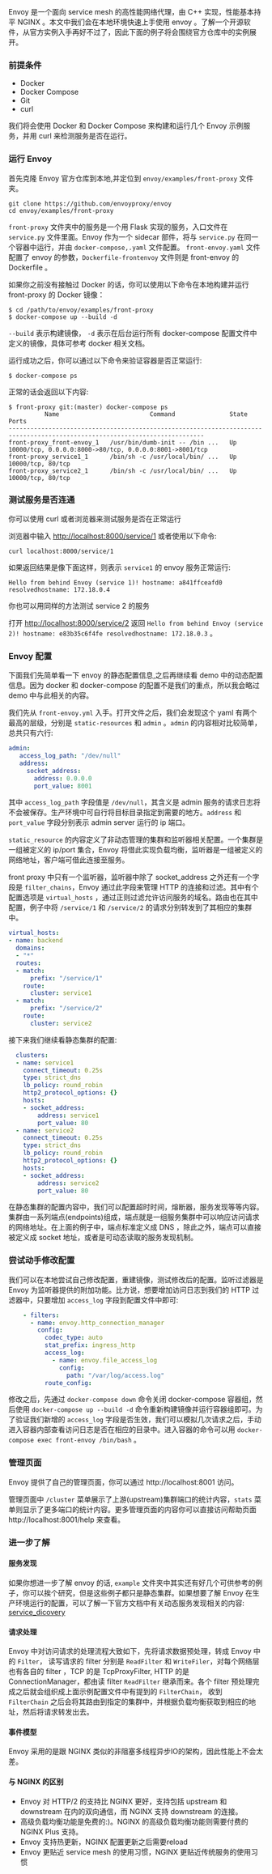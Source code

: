 
Envoy 是一个面向 service mesh 的高性能网络代理，由 C++ 实现，性能基本持平 NGINX 。本文中我们会在本地环境快速上手使用 envoy 。了解一个开源软件，从官方实例入手再好不过了，因此下面的例子将会围绕官方仓库中的实例展开。


### 前提条件

* Docker
* Docker Compose
* Git
* curl

我们将会使用 Docker 和 Docker Compose 来构建和运行几个 Envoy 示例服务，并用 curl 来检测服务是否在运行。

### 运行 Envoy

首先克隆 Envoy 官方仓库到本地,并定位到 `envoy/examples/front-proxy` 文件夹。

```shell
git clone https://github.com/envoyproxy/envoy
cd envoy/examples/front-proxy

```


`front-proxy` 文件夹中的服务是一个用 Flask 实现的服务，入口文件在 `service.py` 文件里面。Envoy 作为一个 sidecar 部件，将与 `service.py` 在同一个容器中运行，并由 `docker-compose,.yaml` 文件配置。
`front-envoy.yaml` 文件配置了 envoy 的参数，`Dockerfile-frontenvoy` 文件则是 front-envoy 的 Dockerfile 。

如果你之前没有接触过 Docker 的话，你可以使用以下命令在本地构建并运行 front-proxy 的 Docker 镜像：

```shell
$ cd /path/to/envoy/examples/front-proxy
$ docker-compose up --build -d
```

`--build` 表示构建镜像， `-d` 表示在后台运行所有 docker-compose 配置文件中定义的镜像，具体可参考 docker 相关文档。

运行成功之后，你可以通过以下命令来验证容器是否正常运行:

```
$ docker-compose ps
```

正常的话会返回以下内容:

```shell
$ front-proxy git:(master) docker-compose ps
          Name                         Command               State                            Ports
----------------------------------------------------------------------------------------------------------------------------
front-proxy_front-envoy_1   /usr/bin/dumb-init -- /bin ...   Up      10000/tcp, 0.0.0.0:8000->80/tcp, 0.0.0.0:8001->8001/tcp
front-proxy_service1_1      /bin/sh -c /usr/local/bin/ ...   Up      10000/tcp, 80/tcp
front-proxy_service2_1      /bin/sh -c /usr/local/bin/ ...   Up      10000/tcp, 80/tcp
```

### 测试服务是否连通

你可以使用 curl 或者浏览器来测试服务是否在正常运行

浏览器中输入 [http://localhost:8000/service/1](http://localhost:8000/service/1) 或者使用以下命令:

```shell
curl localhost:8000/service/1
```

如果返回结果是像下面这样，则表示 `service1` 的 envoy 服务正常运行:

```shell
Hello from behind Envoy (service 1)! hostname: a841ffceafd0 resolvedhostname: 172.18.0.4
```

你也可以用同样的方法测试 service 2 的服务

打开 [http://localhost:8000/service/2](http://localhost:8000/service/2 )
返回 `Hello from behind Envoy (service 2)! hostname: e83b35c6f4fe resolvedhostname: 172.18.0.3` 。

### Envoy 配置

下面我们先简单看一下 envoy 的静态配置信息,之后再继续看 demo 中的动态配置信息。因为 docker 和 docker-compose 的配置不是我们的重点，所以我会略过 demo 中与此相关的内容。

我们先从 `front-envoy.yml` 入手。打开文件之后，我们会发现这个 yaml 有两个最高的层级，分别是 `static-resources` 和 `admin` 。`admin` 的内容相对比较简单，总共只有六行:


```yaml
admin:
   access_log_path: "/dev/null"
   address:
     socket_address:
       address: 0.0.0.0
       port_value: 8001
```

其中 `access_log_path` 字段值是 `/dev/null`，其含义是 admin 服务的请求日志将不会被保存。生产环境中可自行将目标目录指定到需要的地方。`address` 和 `port_value` 字段分别表示 admin server 运行的 ip 端口。

`static_resource` 的内容定义了非动态管理的集群和监听器相关配置。一个集群是一组被定义的 ip/port 集合，Envoy 将借此实现负载均衡，监听器是一组被定义的网络地址，客户端可借此连接至服务。 

front proxy 中只有一个监听器，监听器中除了 socket_address 之外还有一个字段是 `filter_chains`，Envoy 通过此字段来管理 HTTP 的连接和过滤。其中有个配置选项是 `virtual_hosts` ，通过正则过滤允许访问服务的域名。路由也在其中配置，例子中将 `/service/1` 和 `/service/2` 的请求分别转发到了其相应的集群中。

```yaml
virtual_hosts:
- name: backend
  domains:
  - "*"
  routes:
  - match:
      prefix: "/service/1"
    route:
      cluster: service1
  - match:
      prefix: "/service/2"
    route:
      cluster: service2

```


接下来我们继续看静态集群的配置:

```yaml
  clusters:
  - name: service1
    connect_timeout: 0.25s
    type: strict_dns
    lb_policy: round_robin
    http2_protocol_options: {}
    hosts:
    - socket_address:
        address: service1
        port_value: 80
  - name: service2
    connect_timeout: 0.25s
    type: strict_dns
    lb_policy: round_robin
    http2_protocol_options: {}
    hosts:
    - socket_address:
        address: service2
        port_value: 80

```

在静态集群的配置内容中，我们可以配置超时时间，熔断器，服务发现等等内容。集群由一系列端点(endpoints)组成，端点就是一组服务集群中可以响应访问请求的网络地址。在上面的例子中，端点标准定义成 DNS ，除此之外，端点可以直接被定义成 socket 地址，或者是可动态读取的服务发现机制。

### 尝试动手修改配置

我们可以在本地尝试自己修改配置，重建镜像，测试修改后的配置。监听过滤器是 Envoy 为监听器提供的附加功能。比方说，想要增加访问日志到我们的 HTTP 过滤器中，只要增加 `access_log` 字段到配置文件中即可:

```yaml
    - filters:
      - name: envoy.http_connection_manager
        config:
          codec_type: auto
          stat_prefix: ingress_http
          access_log:
            - name: envoy.file_access_log
              config:
                path: "/var/log/access.log"
          route_config:

```

修改之后，先通过 `docker-compose down` 命令关闭 docker-compose 容器组，然后使用 `docker-compose up --build -d` 命令重新构建镜像并运行容器组即可。为了验证我们新增的 `access_log` 字段是否生效，我们可以模拟几次请求之后，手动进入容器内部查看访问日志是否在相应的目录中。进入容器的命令可以用 `docker-compose exec front-envoy /bin/bash` 。

### 管理页面

Envoy 提供了自己的管理页面，你可以通过 http://localhost:8001 访问。

管理页面中 `/cluster` 菜单展示了上游(upstream)集群端口的统计内容，`stats` 菜单则显示了更多端口的统计内容。更多管理页面的内容你可以直接访问帮助页面 http://localhost:8001/help 来查看。

### 进一步了解

#### 服务发现

如果你想进一步了解 envoy 的话, `example` 文件夹中其实还有好几个可供参考的例子，你可以挨个研究，但是这些例子都只是静态集群。如果想要了解 Envoy 在生产环境运行的配置，可以了解一下官方文档中有关动态服务发现相关的内容: [service\_dicovery](https://www.envoyproxy.io/docs/envoy/latest/intro/arch_overview/service_discovery)

#### 请求处理

Envoy 中对访问请求的处理流程大致如下，先将请求数据预处理，转成 Envoy 中的 `Filter`， 读写请求的 filter 分别是 `ReadFilter` 和 `WriteFiler`，对每个网络层也有各自的 filter ，TCP 的是 TcpProxyFilter, HTTP 的是 ConnectionManager，都由读 filter `ReadFilter` 继承而来。各个 filter 预处理完成之后就会组织成上面示例配置文件中有提到的 `FilterChain`， 收到 `FilterChain`
之后会将其路由到指定的集群中，并根据负载均衡获取到相应的地址，然后将请求转发出去。

#### 事件模型

Envoy 采用的是跟 NGINX 类似的非阻塞多线程异步IO的架构，因此性能上不会太差。

#### 与 NGINX 的区别

* Envoy 对 HTTP/2 的支持比 NGINX 更好，支持包括 upstream 和 downstream 在内的双向通信，而 NGINX 支持 downstream 的连接。
* 高级负载均衡功能是免费的:)。NGINX 的高级负载均衡功能则需要付费的 NGINX Plus 支持。
* Envoy 支持热更新，NGINX 配置更新之后需要reload
* Envoy 更贴近 service mesh 的使用习惯，NGINX 更贴近传统服务的使用习惯
